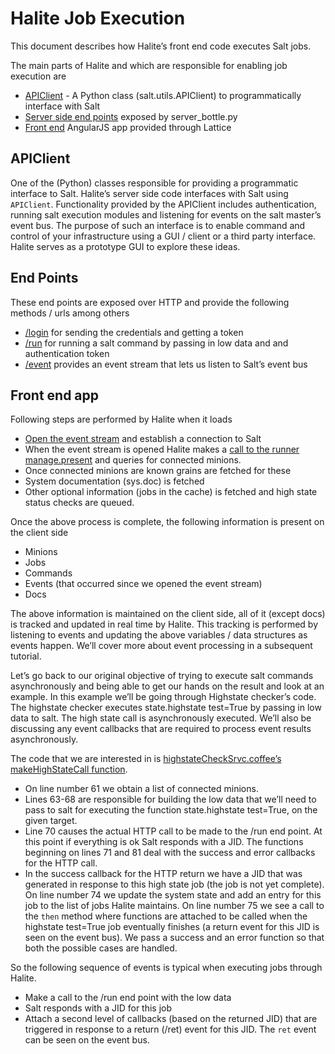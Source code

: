 Halite Job Execution
====================

This document describes how Halite’s front end code executes Salt jobs.

The main parts of Halite and which are responsible for enabling job execution are

* [APIClient](https://github.com/saltstack/salt/blob/50d51e76e08dae125cdcb5554bb0968daed09308/salt/client/api.py#L43) - A Python class (salt.utils.APIClient) to programmatically interface with Salt
* [Server side end points](https://github.com/saltstack/halite/blob/754a45ed3b5e44d7b951004dd2fc0d3d4d651f17/halite/server_bottle.py>) exposed by server_bottle.py
* [Front end](https://github.com/saltstack/halite/tree/754a45ed3b5e44d7b951004dd2fc0d3d4d651f17/halite/lattice) AngularJS app provided through Lattice

APIClient
---------

One of the (Python) classes responsible for providing a programmatic interface to Salt. Halite’s server side code interfaces with Salt using ``APIClient``. Functionality provided by the APIClient includes authentication, running salt execution modules and listening for events on the salt master’s event bus. The purpose of such an interface is to enable command and control of your infrastructure using a GUI / client or a third party interface. Halite serves as a prototype GUI to explore these ideas.

End Points
----------

These end points are exposed over HTTP and provide the following methods / urls among others


* [/login](https://github.com/saltstack/halite/blob/754a45ed3b5e44d7b951004dd2fc0d3d4d651f17/halite/server_bottle.py#L162) for sending the credentials and getting a token
* [/run](https://github.com/saltstack/halite/blob/754a45ed3b5e44d7b951004dd2fc0d3d4d651f17/halite/server_bottle.py#L221) for running a salt command by passing in low data and and authentication token
* [/event](https://github.com/saltstack/halite/blob/754a45ed3b5e44d7b951004dd2fc0d3d4d651f17/halite/server_bottle.py#L250) provides an event stream that lets us listen to Salt’s event bus

Front end app
-------------

Following steps are performed by Halite when it loads


* [Open the event stream](https://github.com/saltstack/halite/blob/754a45ed3b5e44d7b951004dd2fc0d3d4d651f17/halite/lattice/app/view/base.coffee#L356) and establish a connection to Salt
* When the event stream is opened Halite makes a [call to the runner manage.present](https://github.com/saltstack/halite/blob/754a45ed3b5e44d7b951004dd2fc0d3d4d651f17/halite/lattice/app/view/base.coffee#L91) and queries for connected minions.
* Once connected minions are known grains are fetched for these
* System documentation (sys.doc) is fetched
* Other optional information (jobs in the cache) is fetched and high state status checks are queued.

Once the above process is complete, the following information is present on the client side

* Minions
* Jobs
* Commands
* Events (that occurred since we opened the event stream)
* Docs

The above information is maintained on the client side, all of it (except docs) is tracked and updated in real time by Halite. This tracking is performed by listening to events and updating the above variables / data structures as events happen. We’ll cover more about event processing in a subsequent tutorial.

Let’s go back to our original objective of trying to execute salt commands asynchronously and being able to get our hands on the result and look at an example. In this example we’ll be going through Highstate checker’s code. The highstate checker executes state.highstate test=True by passing in low data to salt. The high state call is asynchronously executed. We’ll also be discussing any event callbacks that are required to process event results asynchronously. 
                                                                  
The code that we are interested in is [highstateCheckSrvc.coffee’s makeHighStateCall function](https://github.com/saltstack/halite/blob/754a45ed3b5e44d7b951004dd2fc0d3d4d651f17/halite/lattice/app/util/highstateCheckSrvc.coffee#L58-L86). 

* On line number 61 we obtain a list of connected minions.
* Lines 63-68 are responsible for building the low data that we’ll need to pass to salt for executing the function state.highstate test=True, on the given target.
* Line 70 causes the actual HTTP call to be made to the /run end point. At this point if everything is ok Salt responds with a JID. The functions beginning on lines 71 and 81 deal with the success and error callbacks for the HTTP call.
* In the success callback for the HTTP return we have a JID that was generated in response to this high state job (the job is not yet complete). On line number 74 we update the system state and add an entry for this job to the list of jobs Halite maintains. On line number 75 we see a call to the ``then`` method where functions are attached to be called when the highstate test=True job eventually finishes (a return event for this JID is seen on the event bus). We pass a success and an error function so that both the possible cases are handled.

So the following sequence of events is typical when executing jobs through Halite.

* Make a call to the /run end point with the low data
* Salt responds with a JID for this job
* Attach a second level of callbacks (based on the returned JID) that are triggered in response to a return (/ret) event for this JID. The ``ret`` event can be seen on the event bus.

